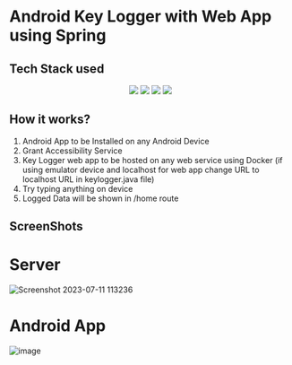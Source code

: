 # Android Key Logger with Web App using Spring

## Tech Stack used
<p align="center">
  <img src="https://img.shields.io/badge/Java-17-yellow">
  <img src="https://img.shields.io/badge/Android%20Studio-Electric%20eel-green">
  <img src="https://img.shields.io/badge/Docker--blue">
  <img src="https://img.shields.io/badge/Spring--red">
</p>

## How it works?
<ol>
  <li>Android App to be Installed on any Android Device</li>
  <li>Grant Accessibility Service</li>
  <li>Key Logger web app to be hosted on any web service using Docker (if using emulator device and localhost for web app change URL to localhost URL in keylogger.java file)</li>
  <li>Try typing anything on device</li>
  <li>Logged Data will be shown in /home route</li>
 </ol>


## ScreenShots

# Server






![Screenshot 2023-07-11 113236](https://github.com/Haneet-Arya/key-logger/assets/70570884/32efc5ab-79e2-4646-b04d-e87ad8bd87ed)

# Android App








![image](https://github.com/Haneet-Arya/key-logger/assets/70570884/d5e87d71-9539-487f-a5be-60672ee964bc)


